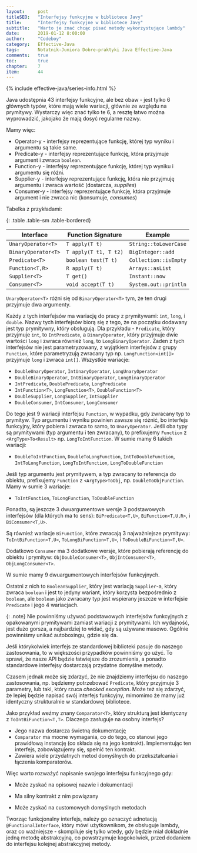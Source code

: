 ```yaml
---
layout:     post
titleSEO:	"Interfejsy funkcyjne w bibliotece Javy"
title:      "Interfejsy funkcyjne w bibliotece Javy"
subtitle:   "Warto je znać chcąc pisać metody wykorzystujące lambdy"
date:       2019-01-12 8:00:00
author:     "Codeboy"
category:   Effective-Java
tags:	    Notatnik-Juniora Dobre-praktyki Java Effective-Java
comments:   true
toc:        true
chapter:    7
item:       44
---
```


{% include effective-java/series-info.html %}

Java udostępnia 43 interfejsy funkcyjne, ale bez obaw - jest tylko 6 głównych typów, które mają wiele wariacji, głównie ze względu na prymitywy. Wystarczy więc znać tylko te 6, a resztę łatwo można wyprowadzić, jakojako że mają dosyć regularne nazwy.

Mamy więc:

- Operator-y - interfejsy reprezentujące funkcję, której typ wyniku i argumentu są takie same.
- Predicate-y - interfejsy reprezentujące funkcję, która przyjmuje argument i zwraca `boolean`.
- Function-y - interfejsy reprezentujące funkcję, której typ wyniku i argumentu się różni.
- Supplier-y - interfejsy reprezentujące funkcję, która nie przyjmuję argumentu i zwraca wartość (dostarcza, *supplies*)
- Consumer-y - interfejsy reprezentujące funkcję, która przyjmuje argument i nie zwraca nic (konsumuje, *consumes*)

Tabelka z przykładami:

{: .table .table-sm .table-bordered}

| Interface           | Function Signature    | Example               |
|---------------------|-----------------------|-----------------------|
| `UnaryOperator<T>`  | `T apply(T t)`        | `String::toLowerCase` |
| `BinaryOperator<T>` | `T apply(T t1, T t2)` | `BigInteger::add`     |
| `Predicate<T>`      | `boolean test(T t)`   | `Collection::isEmpty` |
| `Function<T,R>`     | `R apply(T t)`        | `Arrays::asList`      |
| `Supplier<T>`       | `T get()`             | `Instant::now`        |
| `Consumer<T>`       | `void accept(T t)`    | `System.out::println` |

`UnaryOperator<T>` różni się od `BinaryOperator<T>` tym, że ten drugi przyjmuje dwa argumenty.

Każdy z tych interfejsów ma wariację do pracy z prymitywami: `int`, `long`, i `double`. Nazwy tych interfejsów biorą się z tego, że na początku dodawany jest typ prymitywny, który obsługują. Dla przykładu - `Predicate`, który przyjmuje `int`, to `IntPredicate`, a `BinaryOperator`, który przyjmuje dwie wartości `long` i zwraca również `long`, to `LongBinaryOperator`. Żaden z tych interfejsów nie jest parametryzowany, z wyjątkiem interfejsów z grupy `Function`, które parametryzują zwracany typ np. `LongFunction<int[]>` przyjmuje `long` i zwraca `int[]`. Wszystkie wariacje:

- `DoubleUnaryOperator`, `IntUnaryOperator`, `LongUnaryOperator`
- `DoubleBinaryOperator`, `IntBinaryOperator`, `LongBinaryOperator`
- `IntPredicate`, `DoublePredicate`, `LongPredicate`
- `IntFunction<T>`, `LongFunction<T>`, `DoubleFunction<T>`
- `DoubleSupplier`, `LongSupplier`, `IntSupplier`
- `DoubleConsumer`, `IntConsumer`, `LongConsumer`

Do tego jest 9 wariacji interfejsu `Function`, w wypadku, gdy zwracany typ to prymityw. Typ argumentu i wyniku powinien zawsze się różnić, bo interfejs funkcyjny, który pobiera i zwraca to samo, to `UnaryOperator`. Jeśli oba typy są prymitywami (typ argumentu i ten zwracany), to prefixujemy `Function` z `<ArgType>To<Result>` np. `LongToIntFunction`. W sumie mamy 6 takich wariacji:

- `DoubleToIntFunction`, `DoubleToLongFunction`, `IntToDoubleFunction`, `IntToLongFunction`, `LongToIntFunction`, `LongToDoubleFunction`

Jeśli typ argumentu jest prymitywem, a typ zwracany to referencja do obiektu, prefixujemy `Function` z `<ArgType>ToObj`, np. `DoubleToObjFunction`. Mamy w sumie 3 wariacje:

- `ToIntFunction`, `ToLongFunction`, `ToDoubleFunction`

Ponadto, są jeszcze 3 dwuargumentowe wersje 3 podstawowych interfejsów (dla których ma to sens): `BiPredicate<T,U>`, `BiFunction<T,U,R>`, i `BiConsumer<T,U>`.

Są również wariacje `BiFunction`, które zwracają 3 najważniejsze prymitywy: `ToIntBiFunction<T,U>`, `ToLongBiFunction<T,U>`, i `ToDoubleBiFunction<T,U>`.

Dodatkowo `Consumer` ma 3 dodatkowe wersje, które pobierają referencję do obiektu i prymityw: `ObjDoubleConsumer<T>`, `ObjIntConsumer<T>`, `ObjLongConsumer<T>`.

W sumie mamy 9 dwuargumentowych interfejsów funkcyjnych.

Ostatni z nich to `BooleanSupplier`, który jest wariacją `Supplier`-a, który zwraca `boolean` i jest to jedyny wariant, który korzysta bezpośrednio z `boolean`, ale `boolean` jako zwracany typ jest wspierany jeszcze w interfejsie `Predicate` i jego 4 wariacjach.

{: .note}
Nie powinniśmy używać podstawowych interfejsów funkcyjnych z opakowanymi prymitywami zamiast wariacji z prymitywami. Ich wydajność, jest dużo gorsza, a najbardziej to widać, gdy są używane masowo. Ogólnie powinniśmy unikać autoboxingu, gdzie się da.

Jeśli którykolwiek interfejs ze standardowej biblioteki pasuje do naszego zastosowania, to w większości przypadków powinniśmy go użyć. To sprawi, że nasze API będzie łatwiejsze do zrozumienia, a ponadto standardowe interfejsy dostarczają przydatne domyślne metody.

Czasem jednak może się zdarzyć, że nie znajdziemy interfejsu do naszego zastosowania, np. będziemy potrzebować `Predicate`, który przyjmuje 3 parametry, lub taki, który rzuca *checked exception*. Może też się zdarzyć, że lepiej będzie napisać swój interfejs funkcyjny, mimomimo że mamy już identyczny strukturalnie w standardowej bibliotece.

Jako przykład weźmy znany `Comparator<T>`, który strukturą jest identyczny z `ToIntBiFunction<T,T>`. Dlaczego zasługuje na osobny interfejs?

- Jego nazwa dostarcza świetną dokumentację
- `Comparator` ma mocne wymagania, co do tego, co stanowi jego prawidłową instancję (co składa się na jego kontrakt). Implementując ten interfejs, zobowiązujemy się, spełnić ten kontrakt.
- Zawiera wiele przydatnych metod domyślnych do przekształcania i łączenia komparatorów.

Więc warto rozważyć napisanie swojego interfejsu funkcyjnego gdy:

- Może zyskać na opisowej nazwie i dokumentacji

- Ma silny kontrakt z nim powiązany

- Może zyskać na customowych domyślnych metodach

Tworząc funkcjonalny interfejs, należy go oznaczyć adnotacją `@FunctionalInterface`, który mówi użytkownikom, że obsługuje lambdy, oraz co ważniejsze - skompiluje się tylko wtedy, gdy będzie miał dokładnie jedną metodę abstrakcyjną, co powstrzymuje kogokolwiek, przed dodaniem do interfejsu kolejnej abstrakcyjnej metody.